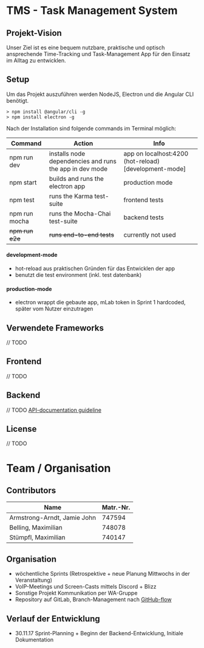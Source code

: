 # TMS - Task Management System

## Projekt-Vision
Unser Ziel ist es eine bequem nutzbare, praktische und optisch ansprechende Time-Tracking und Task-Management App für den Einsatz im Alltag zu entwicklen. 

## Setup
Um das Projekt auszuführen werden NodeJS, Electron und die Angular CLI benötigt. 

```shell
> npm install @angular/cli -g
> npm install electron -g
```

Nach der Installation sind folgende commands im Terminal möglich: 

|Command|Action|Info|
|-------|------|----|
|npm run dev|installs node dependencies and runs the app in dev mode|app on localhost:4200 (hot-reload) [development-mode]|
|npm start|builds and runs the electron app|production mode|
|npm test|runs the Karma test-suite|frontend tests|
|npm run mocha|runs the Mocha-Chai test-suite|backend tests|
|~~npm run e2e~~|~~runs end-to-end tests~~|currently not used|

#### development-mode
- hot-reload aus praktischen Gründen für das Entwicklen der app
- benutzt die test environment (inkl. test datenbank)

#### production-mode
- electron wrappt die gebaute app, mLab token in Sprint 1 hardcoded, später vom Nutzer einzutragen

## Verwendete Frameworks
// TODO

## Frontend
// TODO

## Backend
// TODO [API-documentation guideline](https://gist.github.com/iros/3426278)

## License
// TODO

# Team / Organisation

## Contributors
|Name|Matr.-Nr.|
|----|---------|
|Armstrong-Arndt, Jamie John|747594| 
|Belling, Maximilian|748078|
|Stümpfl, Maximilian|740147| 

## Organisation
- wöchentliche Sprints (Retrospektive + neue Planung Mittwochs in der Veranstaltung)
- VoIP-Meetings und Screen-Casts mittels Discord + Blizz
- Sonstige Projekt Kommunikation per WA-Gruppe
- Repository auf GitLab, Branch-Management nach [GitHub-flow](https://guides.github.com/introduction/flow/)

## Verlauf der Entwicklung
- 30.11.17 Sprint-Planning + Beginn der Backend-Entwicklung, Initiale Dokumentation
